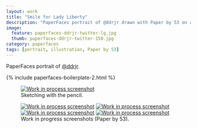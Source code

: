```yaml
---
layout: work
title: "Smile for Lady Liberty"
description: "PaperFaces portrait of @ddrjr drawn with Paper by 53 on an iPad."
image: 
  feature: paperfaces-ddrjr-twitter-lg.jpg
  thumb: paperfaces-ddrjr-twitter-150.jpg
category: paperfaces
tags: [portrait, illustration, Paper by 53]
---
```


PaperFaces portrait of <a href="http://twitter.com/ddrjr">@ddrjr</a>.

{% include paperfaces-boilerplate-2.html %}

<figure>
	<a href="{{ site.url }}/images/paperfaces-ddrjr-process-1-lg.jpg"><img src="{{ site.url }}/images/paperfaces-ddrjr-process-1-750.jpg" alt="Work in process screenshot"></a>
	<figcaption>Sketching with the pencil.</figcaption>
</figure>

<figure class="half">
	<a href="{{ site.url }}/images/paperfaces-ddrjr-process-2-lg.jpg"><img src="{{ site.url }}/images/paperfaces-ddrjr-process-2-600.jpg" alt="Work in process screenshot"></a>
	<a href="{{ site.url }}/images/paperfaces-ddrjr-process-3-lg.jpg"><img src="{{ site.url }}/images/paperfaces-ddrjr-process-3-600.jpg" alt="Work in process screenshot"></a>
	<a href="{{ site.url }}/images/paperfaces-ddrjr-process-4-lg.jpg"><img src="{{ site.url }}/images/paperfaces-ddrjr-process-4-600.jpg" alt="Work in process screenshot"></a>
	<a href="{{ site.url }}/images/paperfaces-ddrjr-process-5-lg.jpg"><img src="{{ site.url }}/images/paperfaces-ddrjr-process-5-600.jpg" alt="Work in process screenshot"></a>
	<figcaption>Work in progress screenshots (Paper by 53).</figcaption>
</figure>